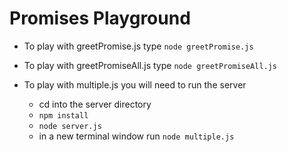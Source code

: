 # Promises Playground

- To play with greetPromise.js type `node greetPromise.js`
- To play with greetPromiseAll.js type `node greetPromiseAll.js`

- To play with multiple.js you will need to run the server
  - cd into the server directory
  - `npm install`
  - `node server.js`
  - in a new terminal window run `node multiple.js`

